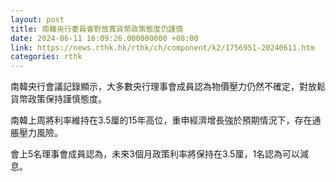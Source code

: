 ```yaml
---
layout: post
title: 南韓央行委員會對放寬貨幣政策態度仍謹慎
date: 2024-06-11 16:09:26.000000000 +08:00
link: https://news.rthk.hk/rthk/ch/component/k2/1756951-20240611.htm
categories: rthk
---
```


南韓央行會議記錄顯示，大多數央行理事會成員認為物價壓力仍然不確定，對放鬆貨幣政策保持謹慎態度。

南韓上周將利率維持在3.5厘的15年高位，重申經濟增長強於預期情況下，存在通脹壓力風險。

會上5名理事會成員認為，未來3個月政策利率將保持在3.5厘，1名認為可以減息。
